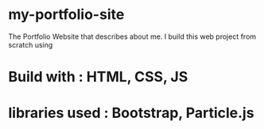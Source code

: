 # my-portfolio-site

The Portfolio Website that describes about me.
I build this web project from scratch using

# Build with : HTML, CSS, JS
# libraries used : Bootstrap, Particle.js
